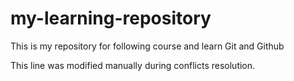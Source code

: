 # my-learning-repository
This is my repository for following course and learn Git and Github

This line was modified manually during conflicts resolution.